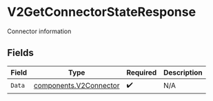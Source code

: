 # V2GetConnectorStateResponse

Connector information


## Fields

| Field                                                            | Type                                                             | Required                                                         | Description                                                      |
| ---------------------------------------------------------------- | ---------------------------------------------------------------- | ---------------------------------------------------------------- | ---------------------------------------------------------------- |
| `Data`                                                           | [components.V2Connector](../../models/components/v2connector.md) | :heavy_check_mark:                                               | N/A                                                              |